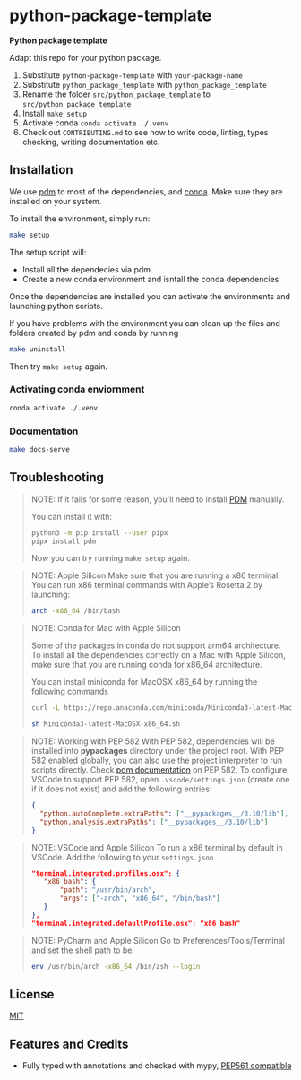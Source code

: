 # python-package-template

**Python package template**

Adapt this repo for your python package.

1. Substitute `python-package-template` with `your-package-name`
2. Substitute `python_package_template` with `python_package_template`
3. Rename the folder `src/python_package_template` to `src/python_package_template`
4. Install `make setup`
4. Activate conda `conda activate ./.venv`
6. Check out `CONTRIBUTING.md` to see how to write code, linting, types checking, writing documentation etc.




## Installation

We use [pdm](https://github.com/pdm-project/pdm) to most of the dependencies, and
[conda](https://docs.conda.io/projects/conda/en/latest/user-guide/install/index.html). Make sure they are installed on your system.

To install the environment, simply run:

```bash
make setup
```

The setup script will:
* Install all the dependecies via pdm
* Create a new conda environment and isntall the conda dependencies

Once the dependencies are installed you can activate the environments and launching python scripts.

If you have problems with the environment you can clean up the files and folders created by pdm and conda by running

```bash
make uninstall
```

Then try `make setup` again.



### Activating conda enviornment

```bash
conda activate ./.venv
```


### Documentation
```bash
make docs-serve
```


## Troubleshooting

> NOTE:
> If it fails for some reason,
> you'll need to install
> [PDM](https://github.com/pdm-project/pdm)
> manually.
>
> You can install it with:
>
> ```bash
> python3 -m pip install --user pipx
> pipx install pdm
> ```
>
> Now you can try running `make setup` again.

> NOTE: Apple Silicon
> Make sure that you are running a x86 terminal.
> You can run x86 terminal commands with Apple’s Rosetta 2 by launching:
>
> ```bash
> arch -x86_64 /bin/bash
> ```

> NOTE: Conda for Mac with Apple Silicon
>
> Some of the packages in conda do not support arm64 architecture. To install all the dependencies correctly on a Mac with Apple Silicon, make sure that you are running conda for x86_64 architecture.
>
> You can install miniconda for MacOSX x86_64 by running the following commands
>
> ```bash
> curl -L https://repo.anaconda.com/miniconda/Miniconda3-latest-MacOSX-x86_64.sh > Miniconda3-latest-MacOSX-x86_64.sh
> ```
>
> ```bash
> sh Miniconda3-latest-MacOSX-x86_64.sh
> ```



> NOTE: Working with PEP 582
> With PEP 582, dependencies will be installed into __pypackages__ directory under the project root. With PEP 582 enabled globally, you can also use the project interpreter to run scripts directly.
> Check [pdm documentation](https://pdm.fming.dev/latest/usage/pep582/) on PEP 582.
> To configure VSCode to support PEP 582, open `.vscode/settings.json` (create one if it does not exist) and add the following entries:
> ```json
> {
>   "python.autoComplete.extraPaths": ["__pypackages__/3.10/lib"],
>   "python.analysis.extraPaths": ["__pypackages__/3.10/lib"]
> }
> ```

> NOTE: VSCode and Apple Silicon
> To run a x86 terminal by default in VSCode. Add the following to your `settings.json`
> ```json
> "terminal.integrated.profiles.osx": {
>    "x86 bash": {
>        "path": "/usr/bin/arch",
>        "args": ["-arch", "x86_64", "/bin/bash"]
>    }
>},
>"terminal.integrated.defaultProfile.osx": "x86 bash"
> ```

> NOTE: PyCharm and Apple Silicon
> Go to Preferences/Tools/Terminal and set the shell path to be:
>  ```bash
>  env /usr/bin/arch -x86_64 /bin/zsh --login
> ```



## License

[MIT](https://github.com/piergiuseppe/python-package-template/blob/master/LICENSE)

## Features and Credits

- Fully typed with annotations and checked with mypy,
  [PEP561 compatible](https://www.python.org/dev/peps/pep-0o561/)